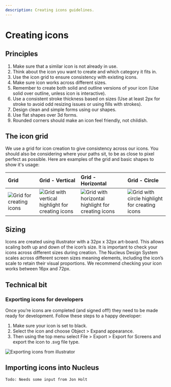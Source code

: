 ```yaml
---
description: Creating icons guidelines.
---
```


# Creating icons

## Principles

1. Make sure that a similar icon is not already in use.
2. Think about the icon you want to create and which category it fits in.
3. Use the icon grid to ensure consistency with existing icons.
4. Make sure icon works across different sizes.
5. Remember to create both solid and outline versions of your icon (Use solid over outline, unless icon is interactive).
6. Use a consistent stroke thickness based on sizes (Use at least 2px for stroke to avoid odd resizing issues or using fills with strokes).
7. Design clean and simple forms using our shapes.
8. Use flat shapes over 3d forms.
9. Rounded corners should make an icon feel friendly, not childish.

## The icon grid

We use a grid for icon creation to give consistency across our icons. You should also be considering where your paths sit, to be as close to pixel perfect as possible. Here are examples of the grid and basic shapes to show it's usage:

| Grid | Grid - Vertical | Grid - Horizontal | Grid - Circle |
| :--- | :--- | :--- | :--- |
| ![Grid for creating icons](https://user-images.githubusercontent.com/43471890/62045505-66bcc400-b1fd-11e9-949e-572e2dc40bf8.jpg) | ![Grid with vertical highlight for creating icons](https://user-images.githubusercontent.com/43471890/62050044-6b3aaa00-b208-11e9-8adb-3df5d4c240dd.jpg) | ![Grid with horizontal highlight for creating icons](https://user-images.githubusercontent.com/43471890/62050140-a5a44700-b208-11e9-8bf8-555ec87242a8.jpg) | ![Grid with circle highlight for creating icons](https://user-images.githubusercontent.com/43471890/62050739-c91bc180-b209-11e9-8561-134bd845fb4b.jpg) |

## Sizing

Icons are created using illustrator with a 32px x 32px art-board. This allows scaling both up and down of the icon’s size. It is important to check your icons across different sizes during creation. The Nucleus Design System scales across different screen sizes meaning elements, including the icon’s scale to retain their visual proportions. We recommend checking your icon works between 16px and 72px.

## Technical bit

### Exporting icons for developers

Once you’re icons are completed (and signed off!) they need to be made ready for development. Follow these steps to a happy developer:

1. Make sure your icon is set to black.
2. Select the icon and choose Object > Expand appearance.
3. Then using the top menu select File > Export > Export for Screens and export the icon to .svg file type.

![Exporting icons from illustrator](https://user-images.githubusercontent.com/43471890/62050909-2283f080-b20a-11e9-8c05-fa13100c5222.jpg)

## Importing icons into Nucleus

```
Todo: Needs some input from Jon Holt
```
